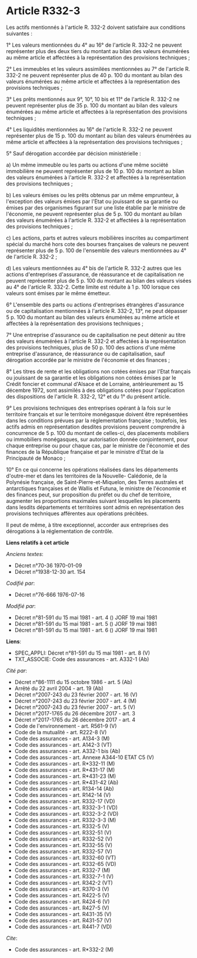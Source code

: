 # Article R332-3

Les actifs mentionnés à l'article R. 332-2 doivent satisfaire aux conditions suivantes :

1° Les valeurs mentionnées du 4° au 16° de l'article R. 332-2 ne peuvent représenter plus des deux tiers du montant au bilan
des valeurs énumérées au même article et affectées à la représentation des provisions techniques ;

2° Les immeubles et les valeurs assimilées mentionnées au 7° de l'article R. 332-2 ne peuvent représenter plus de 40 p. 100
du montant au bilan des valeurs énumérées au même article et affectées à la représentation des provisions techniques ;

3° Les prêts mentionnés aux 9°, 10°, 10 bis et 11° de l'article R. 332-2 ne peuvent représenter plus de 35 p. 100 du montant
au bilan des valeurs énumérées au même article et affectées à la représentation des provisions techniques ;

4° Les liquidités mentionnées au 16° de l'article R. 332-2 ne peuvent représenter plus de 15 p. 100 du montant au bilan des
valeurs énumérées au même article et affectées à la représentation des provisions techniques ;

5° Sauf dérogation accordée par décision ministérielle :

a) Un même immeuble ou les parts ou actions d'une même société immobilière ne peuvent représenter plus de 10 p. 100 du
montant au bilan des valeurs énumérées à l'article R. 332-2 et affectées à la représentation des provisions techniques ;

b) Les valeurs émises ou les prêts obtenus par un même emprunteur, à l'exception des valeurs émises par l'Etat ou jouissant
de sa garantie ou émises par des organismes figurant sur une liste établie par le ministre de l'économie, ne peuvent
représenter plus de 5 p. 100 du montant au bilan des valeurs énumérées à l'article R. 332-2 et affectées à la représentation
des provisions techniques ;

c) Les actions, parts et autres valeurs mobilières inscrites au compartiment spécial du marché hors cote des bourses
françaises de valeurs ne peuvent représenter plus de 5 p. 100 de l'ensemble des valeurs mentionnées au 4° de l'article R.
332-2 ;

d) Les valeurs mentionnées au 4° bis de l'article R. 332-2 autres que les actions d'entreprises d'assurance, de réassurance
et de capitalisation ne peuvent représenter plus de 5 p. 100 du montant au bilan des valeurs visées au 4° de l'article R.
332-2. Cette limite est réduite à 1 p. 100 lorsque ces valeurs sont émises par le même émetteur.

6° L'ensemble des parts ou actions d'entreprises étrangères d'assurance ou de capitalisation mentionnées à l'article R.
332-2, 13°, ne peut dépasser 5 p. 100 du montant au bilan des valeurs énumérées au même article et affectées à la
représentation des provisions techniques ;

7° Une entreprise d'assurance ou de capitalisation ne peut détenir au titre des valeurs énumérées à l'article R. 332-2 et
affectées à la représentation des provisions techniques, plus de 50 p. 100 des actions d'une même entreprise d'assurance, de
réassurance ou de capitalisation, sauf dérogation accordée par le ministre de l'économie et des finances ;

8° Les titres de rente et les obligations non cotées émises par l'Etat français ou jouissant de sa garantie et les
obligations non cotées émises par le Crédit foncier et communal d'Alsace et de Lorraine, antérieurement au 15 décembre 1972,
sont assimilés à des obligations cotées pour l'application des dispositions de l'article R. 332-2, 12° et du 1° du présent
article.

9° Les provisions techniques des entreprises opérant à la fois sur le territoire français et sur le territoire monégasque
doivent être représentées dans les conditions prévues par la réglementation française ; toutefois, les actifs admis en
représentation desdites provisions peuvent comprendre à concurrence de 5 p. 100 du montant de celles-ci, des placements
mobiliers ou immobiliers monégasques, sur autorisation donnée conjointement, pour chaque entreprise ou pour chaque cas, par
le ministre de l'économie et des finances de la République française et par le ministre d'Etat de la Principauté de Monaco ;

10° En ce qui concerne les opérations réalisées dans les départements d'outre-mer et dans les territoires de la Nouvelle-
Calédonie, de la Polynésie française, de Saint-Pierre-et-Miquelon, des Terres australes et antarctiques françaises et de
Wallis et Futuna, le ministre de l'économie et des finances peut, sur proposition du préfet ou du chef de territoire,
augmenter les proportions maximales suivant lesquelles les placements dans lesdits départements et territoires sont admis en
représentation des provisions techniques afférentes aux opérations précitées.

Il peut de même, à titre exceptionnel, accorder aux entreprises des dérogations à la réglementation de contrôle.

**Liens relatifs à cet article**

_Anciens textes_:

  - Décret n°70-36 1970-01-09
  - Décret n°1938-12-30 art. 154

_Codifié par_:

  - Décret n°76-666 1976-07-16

_Modifié par_:

  - Décret n°81-591 du 15 mai 1981 - art. 4 () JORF 19 mai 1981
  - Décret n°81-591 du 15 mai 1981 - art. 5 () JORF 19 mai 1981
  - Décret n°81-591 du 15 mai 1981 - art. 6 () JORF 19 mai 1981

**Liens**:

  - SPEC_APPLI: Décret n°81-591 du 15 mai 1981 - art. 8 (V)
  - TXT_ASSOCIE: Code des assurances - art. A332-1 (Ab)

_Cité par_:

  - Décret n°86-1111 du 15 octobre 1986 - art. 5 (Ab)
  - Arrêté du 22 avril 2004 - art. 19 (Ab)
  - Décret n°2007-243 du 23 février 2007 - art. 16 (V)
  - Décret n°2007-243 du 23 février 2007 - art. 4 (M)
  - Décret n°2007-243 du 23 février 2007 - art. 5 (V)
  - Décret n°2017-1765 du 26 décembre 2017 - art. 3
  - Décret n°2017-1765 du 26 décembre 2017 - art. 4
  - Code de l'environnement - art. R561-9 (V)
  - Code de la mutualité - art. R222-8 (V)
  - Code des assurances - art. A134-3 (M)
  - Code des assurances - art. A142-3 (VT)
  - Code des assurances - art. A332-1 bis (Ab)
  - Code des assurances - art. Annexe A344-10 ETAT C5 (V)
  - Code des assurances - art. R*332-11 (M)
  - Code des assurances - art. R*431-17 (M)
  - Code des assurances - art. R*431-23 (M)
  - Code des assurances - art. R*431-42 (Ab)
  - Code des assurances - art. R134-14 (Ab)
  - Code des assurances - art. R142-14 (V)
  - Code des assurances - art. R332-17 (VD)
  - Code des assurances - art. R332-3-1 (VD)
  - Code des assurances - art. R332-3-2 (VD)
  - Code des assurances - art. R332-3-3 (M)
  - Code des assurances - art. R332-5 (V)
  - Code des assurances - art. R332-51 (V)
  - Code des assurances - art. R332-52 (V)
  - Code des assurances - art. R332-55 (V)
  - Code des assurances - art. R332-57 (V)
  - Code des assurances - art. R332-60 (VT)
  - Code des assurances - art. R332-65 (VD)
  - Code des assurances - art. R332-7 (M)
  - Code des assurances - art. R332-7-1 (V)
  - Code des assurances - art. R342-2 (VT)
  - Code des assurances - art. R370-3 (V)
  - Code des assurances - art. R422-5 (V)
  - Code des assurances - art. R424-6 (V)
  - Code des assurances - art. R427-5 (V)
  - Code des assurances - art. R431-35 (V)
  - Code des assurances - art. R431-57 (V)
  - Code des assurances - art. R441-7 (VD)

_Cite_:

  - Code des assurances - art. R*332-2 (M)
